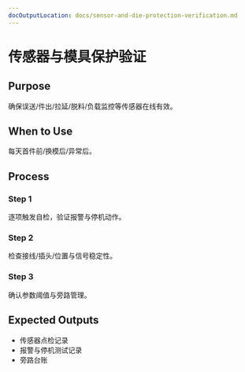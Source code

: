 ```yaml
---
docOutputLocation: docs/sensor-and-die-protection-verification.md
---
```


# 传感器与模具保护验证

## Purpose

确保误送/件出/拉延/脱料/负载监控等传感器在线有效。

## When to Use

每天首件前/换模后/异常后。

## Process

### Step 1

逐项触发自检，验证报警与停机动作。

### Step 2

检查接线/插头/位置与信号稳定性。

### Step 3

确认参数阈值与旁路管理。

## Expected Outputs

- 传感器点检记录
- 报警与停机测试记录
- 旁路台账
